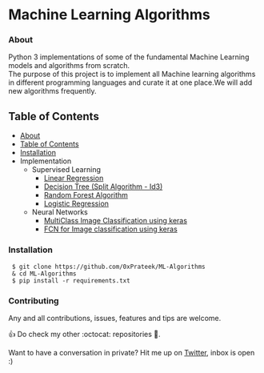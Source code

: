 # Machine Learning Algorithms
### About
Python 3 implementations of some of the fundamental Machine Learning models and algorithms from scratch.<br/>
The purpose of this project is to implement all Machine learning algorithms in different programming languages and curate it at one place.We will add new algorithms frequently.

## Table of Contents
   * [About](https://github.com/0xprateek/ML-Algorithms#About)  
   * [Table of Contents](https://github.com/0xprateek/ML-Algorithms#Table-of-Contents)  
   * [Installation](https://github.com/0xprateek/ML-Algorithms#Installation)  
   * Implementation
        * Supervised Learning <br/>
           * [ Linear Regression](https://github.com/0xPrateek/ML-Algorithms/blob/master/Algorithms/Linear%20Regression/LinearRegression.py)
           * [ Decision Tree (Split Algorithm - Id3)](https://github.com/0xPrateek/ML-Algorithms/blob/master/Algorithms/Decision%20Tree/Decision%20Tree%20using%20ID3.py)
           * [ Random Forest Algorithm ](https://github.com/0xPrateek/ML-Algorithms/blob/master/Algorithms/Random%20Forest/Random%20Forest.py)
           * [Logistic Regression](https://github.com/0xPrateek/ML-Algorithms/blob/master/Algorithms/Logistic%20Regression/LogisticRegression.py)
        * Neural Networks <br/>
           * [MultiClass Image Classification using keras](https://www.kaggle.com/prateek0x/multiclass-image-classification-using-keras)
           * [FCN for Image classification using keras](https://www.kaggle.com/prateek0x/fcn-for-image-classification-using-keras)
           
 ### Installation
 ```
  $ git clone https://github.com/0xPrateek/ML-Algorithms
  & cd ML-Algorithms
  $ pip install -r requirements.txt
 ```

### Contributing

Any and all contributions, issues, features and tips are welcome.

:+1: Do check my other :octocat: repositories :rocket:.

Want to have a conversation in private? Hit me up on [Twitter](https://twitter.com/prateekis1), inbox is open :)
